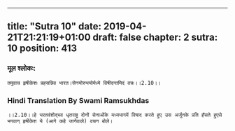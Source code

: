 
---
title: "Sutra 10"
date: 2019-04-21T21:21:19+01:00
draft: false
chapter: 2
sutra: 10
position: 413
---
### मूल श्लोकः:
```
तमुवाच हृषीकेशः प्रहसन्निव भारत।सेनयोरुभयोर्मध्ये विषीदन्तमिदं वचः।।2.10।।

```

### Hindi Translation By Swami Ramsukhdas
```
।।2.10।।हे भरतवंशोद्भव धृतराष्ट्र दोनों सेनाओंके मध्यभागमें विषाद करते हुए उस अर्जुनके प्रति हँसते हुएसे भगवान् हृषीकेश ये (आगे कहे जानेवाले) वचन बोले।

```

